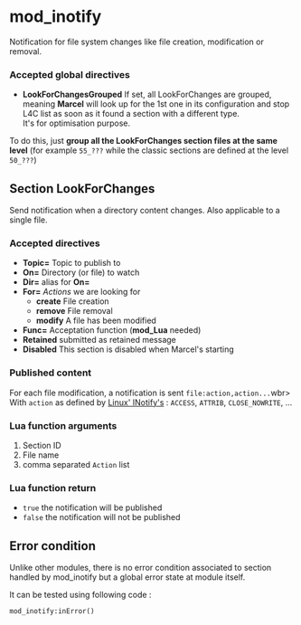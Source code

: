 mod_inotify
====

Notification for file system changes like file creation, modification or removal.

### Accepted global directives

* **LookForChangesGrouped** If set, all LookForChanges are grouped, meaning **Marcel** will
look up for the 1st one in its configuration and stop L4C list as soon as it found a section
with a different type.<br>
It's for optimisation purpose.

To do this, just **group all the LookForChanges section files at the same level** 
(for example `55_???` while the classic sections are defined at the level `50_???`)

## Section LookForChanges

Send notification when a directory content changes. Also applicable to a single file.

### Accepted directives

* **Topic=** Topic to publish to
* **On=** Directory (or file) to watch
* **Dir=** alias for **On=**
* **For=** *Actions* we are looking for
  * **create** File creation
  * **remove** File removal
  * **modify** A file has been modified
* **Func=** Acceptation function (**mod_Lua** needed)
* **Retained** submitted as retained message
* **Disabled** This section is disabled when Marcel's starting

### Published content

For each file modification, a notification is sent 
`file:action,action...`wbr>
With `action` as defined by [Linux' INotify's](https://man7.org/linux/man-pages/man7/inotify.7.html) : 
`ACCESS`, `ATTRIB`, `CLOSE_NOWRITE`, ...

### Lua function arguments

1. Section ID
2. File name
3. comma separated `Action` list

### Lua function return

* `true` the notification will be published
* `false` the notification will not be published

## Error condition

Unlike other modules, there is no error condition associated to section handled by mod_inotify but a global error state at module itself.

It can be tested using following code :
```
mod_inotify:inError()
```
